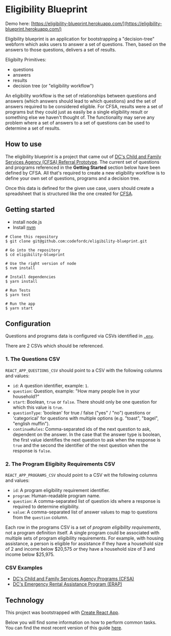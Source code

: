 # Eligibility Blueprint

Demo here: [https://eligibility-blueprint.herokuapp.com/](https://eligibility-blueprint.herokuapp.com/)

Eligibility blueprint is an application for bootstrapping a "decision-tree" webform which asks users to answer a set of questions. Then, based on the answers to those questions, delivers a set of results.

Eligibilty Primitives:

* questions
* answers
* results
* decision tree (or "eligibility workflow")

An eligibility workflow is the set of relationships between questions and answers (which answers should lead to which questions) and the set of answers required to be considered eligible. For CFSA, results were a set of programs but they could just as easily be a single eligibility result or something else we haven't thought of. The functionality may serve any problem where a set of answers to a set of questions can be used to determine a set of results.

## How to use

The eligibility blueprint is a project that came out of [DC's Child and Family Services Agency (CFSA) Referral Prototype](https://github.com/codefordc/cfsa-referral). The current set of questions and programs referenced in the **Getting Started** section below have been defined by CFSA. All that's required to create a new eligibility workflow is to define your own set of questions, programs and a decision tree.

Once this data is defined for the given use case, users should create a spreadsheet that is structured like the one created for [CFSA](https://docs.google.com/spreadsheets/d/1nI45sZOZ6Qg2JUuQIjWk6OHl353dcvV7_7p-NcYaMBg/edit#gid=0).

## Getting started 

* install node.js
* Install [nvm](https://github.com/creationix/nvm#install-script)

```
# Clone this repository
$ git clone git@github.com:codefordc/eligibility-blueprint.git

# Go into the repository
$ cd eligibility-blueprint 

# Use the right version of node
$ nvm install

# Install dependencies
$ yarn install

# Run Tests
$ yarn test

# Run the app
$ yarn start
```

## Configuration

Questions and programs data is configured via CSVs identified in [`.env`](./.env).

There are 2 CSVs which should be referenced.

### 1. The Questions CSV

`REACT_APP_QUESTIONS_CSV` should point to a CSV with the following columns and values:

* `id`: A question identifier, example: `1`.
* `question`: Question, example: "How many people live in your household?"
* `start`: Boolean, `true` or `false`. There should only be one question for which this value is `true`.
* `questionType`: 'boolean' for true / false ("yes" / "no") questions or 'categorical' for questions with multiple options (e.g. "toast", "bagel", "english muffin").
* `continueRules`: Comma-separated ids of the next question to ask, dependent on the answer. In the case that the answer type is boolean, the first value identifies the next question to ask when the response is `true` and the second the identifier of the next question when the response is `false`.

### 2. The Program Eligibity Requirements CSV

`REACT_APP_PROGRAMS_CSV` should point to a CSV wit the following columns and values:

* `id`: A program eligibility requirement identifier.
* `program`: Human-readable program name.
* `question`: A comma-separated list of question ids where a response is required to determine eligibility.
* `value`: A comma-separated list of answer values to map to questions from the `question` column.

Each row in the programs CSV is a set of _program eligibility requirements_, not a program definition itself. A single program could be associated with multiple sets of program eligibility requirements. For example, with housing assistance, a person is eligible for assistance if they have a household size of 2 and income below $20,575 _or_ they have a household size of 3 and income below $25,975.

### CSV Examples

* [DC's Child and Family Services Agency Programs (CFSA)](https://docs.google.com/spreadsheets/d/1nI45sZOZ6Qg2JUuQIjWk6OHl353dcvV7_7p-NcYaMBg/edit#gid=0)
* [DC's Emergency Rental Assistance Program (ERAP)](https://docs.google.com/spreadsheets/d/1D_vfpMVubJYvBSRRpUz--iCf7-aFCztbxvp7fHhihFo/edit#gid=1368381262)

## Technology

This project was bootstrapped with [Create React App](https://github.com/facebookincubator/create-react-app).

Below you will find some information on how to perform common tasks.<br>
You can find the most recent version of this guide [here](https://github.com/facebookincubator/create-react-app/blob/master/packages/react-scripts/template/README.md).

